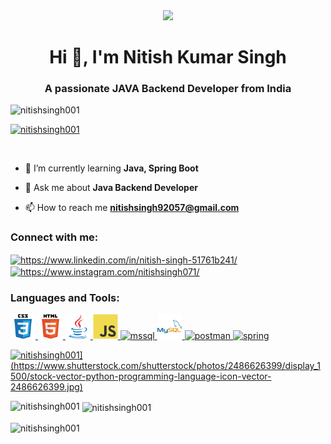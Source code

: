 <div id="header" align="center">
  <img src="https://media.giphy.com/media/M9gbBd9nbDrOTu1Mqx/giphy.gif" width="100"/>
</div>
<h1 align="center">Hi 👋, I'm Nitish Kumar Singh</h1>
<h3 align="center">A passionate JAVA Backend Developer from India</h3>

<p align="left"> <img src="https://komarev.com/ghpvc/?username=nitishsingh001&label=Profile%20views&color=0e75b6&style=flat" alt="nitishsingh001" /> </p>

<p align="left"> <a href="https://github.com/ryo-ma/github-profile-trophy"><img src="https://github-profile-trophy.vercel.app/?username=nitishsingh001" alt="nitishsingh001" /></a> </p>

<p align="left"> <a href="https://twitter.com/" target="blank"><img src="https://img.shields.io/twitter/follow/?logo=twitter&style=for-the-badge" alt="" /></a> </p>

- 🌱 I’m currently learning **Java, Spring Boot**

- 💬 Ask me about **Java Backend Developer**

- 📫 How to reach me **nitishsingh92057@gmail.com**

<h3 align="left">Connect with me:</h3>
<p align="left">
<a href="https://linkedin.com/in/https://www.linkedin.com/in/nitish-singh-51761b241/" target="blank"><img align="center" src="https://raw.githubusercontent.com/rahuldkjain/github-profile-readme-generator/master/src/images/icons/Social/linked-in-alt.svg" alt="https://www.linkedin.com/in/nitish-singh-51761b241/" height="30" width="40" /></a>
<a href="https://instagram.com/https://www.instagram.com/nitishsingh071/" target="blank"><img align="center" src="https://raw.githubusercontent.com/rahuldkjain/github-profile-readme-generator/master/src/images/icons/Social/instagram.svg" alt="https://www.instagram.com/nitishsingh071/" height="30" width="40" /></a>
</p>

<h3 align="left">Languages and Tools:</h3>
<p align="left"> <a href="https://www.w3schools.com/css/" target="_blank" rel="noreferrer"> <img src="https://raw.githubusercontent.com/devicons/devicon/master/icons/css3/css3-original-wordmark.svg" alt="css3" width="40" height="40"/> </a> <a href="https://www.w3.org/html/" target="_blank" rel="noreferrer"> <img src="https://raw.githubusercontent.com/devicons/devicon/master/icons/html5/html5-original-wordmark.svg" alt="html5" width="40" height="40"/> </a> <a href="https://www.java.com" target="_blank" rel="noreferrer"> <img src="https://raw.githubusercontent.com/devicons/devicon/master/icons/java/java-original.svg" alt="java" width="40" height="40"/> </a> <a href="https://developer.mozilla.org/en-US/docs/Web/JavaScript" target="_blank" rel="noreferrer"> <img src="https://raw.githubusercontent.com/devicons/devicon/master/icons/javascript/javascript-original.svg" alt="javascript" width="40" height="40"/> </a> <a href="https://www.microsoft.com/en-us/sql-server" target="_blank" rel="noreferrer"> <img src="https://www.svgrepo.com/show/303229/microsoft-sql-server-logo.svg" alt="mssql" width="40" height="40"/> </a> <a href="https://www.mysql.com/" target="_blank" rel="noreferrer"> <img src="https://raw.githubusercontent.com/devicons/devicon/master/icons/mysql/mysql-original-wordmark.svg" alt="mysql" width="40" height="40"/> </a> <a href="https://postman.com" target="_blank" rel="noreferrer"> <img src="https://www.vectorlogo.zone/logos/getpostman/getpostman-icon.svg" alt="postman" width="40" height="40"/> </a> <a href="https://spring.io/" target="_blank" rel="noreferrer"> <img src="https://www.vectorlogo.zone/logos/springio/springio-icon.svg" alt="spring" width="40" height="40"/> <p><img align="center" src="[https://www.python.org/static/img/psf-logo.png" alt="nitishsingh001](https://www.shutterstock.com/shutterstock/photos/2486626399/display_1500/stock-vector-python-programming-language-icon-vector-2486626399.jpg)"/></p> </a> </p>

<p><img align="left" src="https://github-readme-stats.vercel.app/api/top-langs?username=nitishsingh001&show_icons=true&locale=en&layout=compact" alt="nitishsingh001" /></p>

<p>&nbsp;<img align="center" src="https://github-readme-stats.vercel.app/api?username=nitishsingh001&show_icons=true&locale=en" alt="nitishsingh001" /></p>

<p><img align="center" src="https://github-readme-streak-stats.herokuapp.com/?user=nitishsingh001&" alt="nitishsingh001" /></p>

